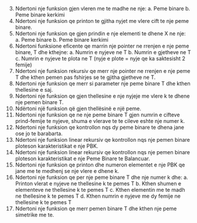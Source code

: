 3. Ndertoni nje funksion gjen vleren me te madhe ne nje:
   a. Peme binare
   b. Peme binare kerkimi
4. Ndertoni nje funksion qe printon te gjitha nyjet me vlere cift te nje peme binare.
5. Ndertoni nje funksion qe gjen prindin e nje elementi te dhene X ne nje:
   a. Peme binare
   b. Peme binare kerkimi
6. Ndertoni funksione eficente qe marrin nje pointer ne rrenjen e nje peme binare, T dhe kthejne:
   a. Numrin e nyjeve ne T
   b. Numrin e gjetheve ne T
   c. Numrin e nyjeve te plota ne T (nyje e plote = nyje qe ka saktesisht 2 femije)
10. Ndertoni nje funksion rekursiv qe merr nje pointer ne rrenjen e nje peme T dhe kthen pemen pas fshirjes se te gjitha gjetheve ne T.
11. Ndertoni nje funksion qe merr si parameter nje peme binare T dhe kthen thellesine e saj.
12. Ndertoni nje funksion qe gjen thellesine e nje nyjeje me vlere k te dhene nje pemen binare T.
13. Ndërtoni një funksion që gjen thellësinë e një peme.
14. Ndertoni nje funksion qe ne nje peme binare T gjen numrin e cifteve prind-femije te nyjeve, shuma e vlerave te te cileve eshte nje numer k.
15. Ndertoni nje funksion qe kontrollon nqs dy peme binare te dhena jane ose jo te barabarta.
16. Ndertoni nje funksion linear rekursiv qe kontrollon nqs nje pemen binare ploteson karakteristikat e nje PBK.
17. Ndertoni nje funksion linear rekursiv qe kontrollon nqs nje pemen binare ploteson karakteristikat e nje Peme Binare te Balancuar.
18. Ndertoni nje funksion qe printon dhe numeron elementet e nje PBK qe jane me te medhenj se nje vlere e dhene k.
19. Ndertoni nje funksion qe per nje peme binare T dhe nje numer k dhe:
    a. Printon vlerat e nyjeve ne thellesine k te pemes T
    b. Kthen shumen e elementeve ne thellesine k te pemes T
    c. Kthen elementin me te madh ne thellesine k te pemes T
    d. Kthen numrin e nyjeve me dy femije ne thellesine k te pemes T
20. Ndertoni nje funksion qe merr pemen binare T dhe kthen nje peme simetrike me te.    
    
